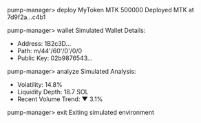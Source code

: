 pump-manager> deploy MyToken MTK 500000
Deployed MTK at 7d9f2a...c4b1

pump-manager> wallet
Simulated Wallet Details:
- Address: 1B2c3D...
- Path: m/44'/60'/0'/0/0
- Public Key: 02b9876543...

pump-manager> analyze
Simulated Analysis:
- Volatility: 14.8%
- Liquidity Depth: 18.7 SOL
- Recent Volume Trend: ▼ 3.1%

pump-manager> exit
Exiting simulated environment
